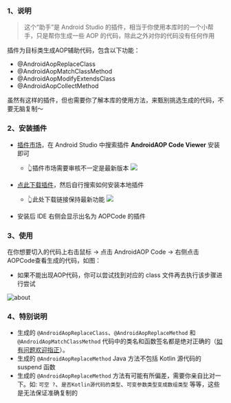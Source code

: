 ### 1、说明

> 这个“助手”是 Android Studio 的插件，相当于你使用本库时的一个小帮手，只是帮你生成一些 AOP 的代码，除此之外对你的代码没有任何作用

插件为目标类生成AOP辅助代码，包含以下功能：

- @AndroidAopReplaceClass
- @AndroidAopMatchClassMethod
- @AndroidAopModifyExtendsClass
- @AndroidAopCollectMethod

虽然有这样的插件，但也需要你了解本库的使用方法，来甄别挑选生成的代码，不要无脑复制～

### 2、安装插件

- [插件市场](https://plugins.jetbrains.com/plugin/25179-androidaop-code-viewer)，在 Android Studio 中搜索插件 **AndroidAOP Code Viewer** 安装即可
    - 👆插件市场需要审核不一定是最新版本 ![](https://img.shields.io/jetbrains/plugin/v/25179?label=%E6%8F%92%E4%BB%B6%E5%B8%82%E5%9C%BA%E6%9C%80%E6%96%B0%E7%89%88%E6%9C%AC&color=blue&style=flat)


- [点此下载插件](https://github.com/FlyJingFish/AndroidAOPPlugin/blob/master/out/artifacts/AndroidAOPPlugin_jar/AndroidAOPPlugin.jar?raw=true)，然后自行搜索如何安装本地插件
    - 👆此处下载链接保持最新功能 ![](https://img.shields.io/github/v/tag/FlyJingFish/AndroidAOPPlugin?label=%E5%B0%9D%E9%B2%9C%E7%89%88%E6%9C%AC&color=red&style=flat)

- 安装后 IDE 右侧会显示出名为 AOPCode 的插件

### 3、使用

在你想要切入的代码上右击鼠标 -> 点击 AndroidAOP Code -> 右侧点击AOPCode查看生成的代码，如图：

- 如果不能出现AOP代码，你可以尝试找到对应的 class 文件再去执行该步骤进行尝试

![about](https://github.com/user-attachments/assets/e168ac99-2951-4f95-8474-e1ea895b6306)

### 4、特别说明

- 生成的 `@AndroidAopReplaceClass`、`@AndroidAopReplaceMethod` 和 `@AndroidAopMatchClassMethod` 代码中的类名和函数签名都是绝对正确的（[如有问题欢迎指正](https://github.com/FlyJingFish/AndroidAOP/issues/new?assignees=&labels=bug&projects=&template=%E6%8F%90%E4%BA%A4%E6%96%B0%E7%9A%84bug.md&title=)）。
- 生成的 `@AndroidAopReplaceMethod` Java 方法不包括 Kotlin 源代码的 suspend 函数
- 生成的 `@AndroidAopReplaceMethod` 方法有可能有所偏差，需要你亲自比对一下。如: `可空 ?`、`是否Kotlin源代码的类型`、`可变参数类型变成数组类型` 等等，这些是无法保证准确复制的

